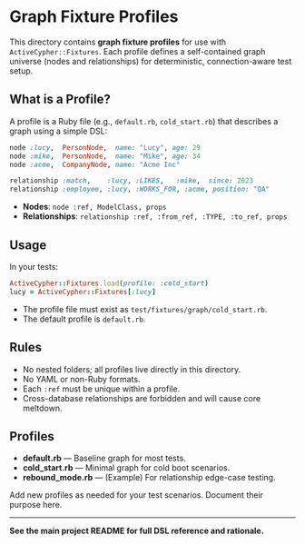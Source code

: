 # Graph Fixture Profiles

This directory contains **graph fixture profiles** for use with `ActiveCypher::Fixtures`. Each profile defines a self-contained graph universe (nodes and relationships) for deterministic, connection-aware test setup.

## What is a Profile?

A profile is a Ruby file (e.g., `default.rb`, `cold_start.rb`) that describes a graph using a simple DSL:

```ruby
node :lucy,  PersonNode,  name: "Lucy", age: 29
node :mike,  PersonNode,  name: "Mike", age: 34
node :acme,  CompanyNode, name: "Acme Inc"

relationship :match,    :lucy, :LIKES,   :mike,  since: 2023
relationship :employee, :lucy, :WORKS_FOR, :acme, position: "QA"
```

- **Nodes**: `node :ref, ModelClass, props`
- **Relationships**: `relationship :ref, :from_ref, :TYPE, :to_ref, props`

## Usage

In your tests:

```ruby
ActiveCypher::Fixtures.load(profile: :cold_start)
lucy = ActiveCypher::Fixtures[:lucy]
```

- The profile file must exist as `test/fixtures/graph/cold_start.rb`.
- The default profile is `default.rb`.

## Rules

- No nested folders; all profiles live directly in this directory.
- No YAML or non-Ruby formats.
- Each `:ref` must be unique within a profile.
- Cross-database relationships are forbidden and will cause core meltdown.

## Profiles

- **default.rb** — Baseline graph for most tests.
- **cold_start.rb** — Minimal graph for cold boot scenarios.
- **rebound_mode.rb** — (Example) For relationship edge-case testing.

Add new profiles as needed for your test scenarios. Document their purpose here.

---

**See the main project README for full DSL reference and rationale.**

